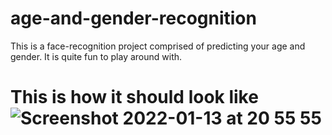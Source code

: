 # age-and-gender-recognition

This is a face-recognition project comprised of predicting your age and gender. It is quite fun to play around with.

# This is how it should look like![Screenshot 2022-01-13 at 20 55 55](https://user-images.githubusercontent.com/79054391/149408226-bfbd7525-20bf-4347-b57d-e6a31a52d174.png)

